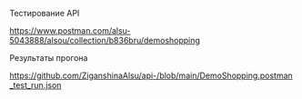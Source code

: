 Тестирование API

https://www.postman.com/alsu-5043888/alsou/collection/b836bru/demoshopping

Результаты прогона

https://github.com/ZiganshinaAlsu/api-/blob/main/DemoShopping.postman_test_run.json
